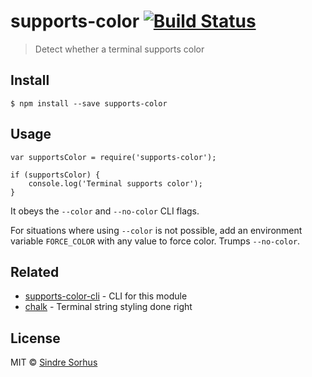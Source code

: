 <h1 id="supports-color-%21build-status">supports-color <a href="https://travis-ci.org/chalk/supports-color"><img src="https://travis-ci.org/chalk/supports-color.svg?branch=master" alt="Build Status" /></a></h1>

<blockquote>
  <p>Detect whether a terminal supports color</p>
</blockquote>

<h2 id="install">Install</h2>

<pre><code>$ npm install --save supports-color
</code></pre>

<h2 id="usage">Usage</h2>

<pre><code class="js">var supportsColor = require('supports-color');

if (supportsColor) {
    console.log('Terminal supports color');
}
</code></pre>

<p>It obeys the <code>--color</code> and <code>--no-color</code> CLI flags.</p>

<p>For situations where using <code>--color</code> is not possible, add an environment variable <code>FORCE_COLOR</code> with any value to force color. Trumps <code>--no-color</code>.</p>

<h2 id="related">Related</h2>

<ul>
<li><a href="https://github.com/chalk/supports-color-cli">supports-color-cli</a> - CLI for this module</li>
<li><a href="https://github.com/chalk/chalk">chalk</a> - Terminal string styling done right</li>
</ul>

<h2 id="license">License</h2>

<p>MIT © <a href="http://sindresorhus.com">Sindre Sorhus</a></p>

